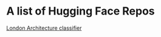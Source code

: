 # A list of Hugging Face Repos 

[London Architecture classifier](https://huggingface.co/spaces/phoughton/london_architecture/tree/main)
